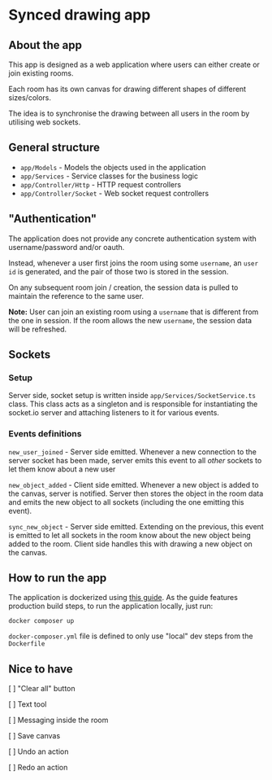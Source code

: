 # Synced drawing app

## About the app
This app is designed as a web application where users can either create or join existing rooms.

Each room has its own canvas for drawing different shapes of different sizes/colors.

The idea is to synchronise the drawing between all users in the room by utilising web sockets.

## General structure
- `app/Models` - Models the objects used in the application
- `app/Services` - Service classes for the business logic
- `app/Controller/Http` - HTTP request controllers
- `app/Controller/Socket` - Web socket request controllers

## "Authentication"
The application does not provide any concrete authentication system with username/password and/or oauth.

Instead, whenever a user first joins the room using some `username`, an `user id` is generated, and the pair of those two is stored in the session.

On any subsequent room join / creation, the session data is pulled to maintain the reference to the same user.

**Note:** User can join an existing room using a `username` that is different from the one in session. If the room allows the new `username`, the session data will be refreshed.

## Sockets

### Setup
Server side, socket setup is written inside `app/Services/SocketService.ts` class. This class acts as a singleton and is responsible for instantiating the socket.io server and attaching listeners to it for various events.

### Events definitions
`new_user_joined` - Server side emitted. Whenever a new connection to the server socket has been made, server emits this event to all *other* sockets to let them know about a new user

`new_object_added` - Client side emitted. Whenever a new object is added to the canvas, server is notified. Server then stores the object in the room data and emits the new object to all sockets (including the one emitting this event).

`sync_new_object` - Server side emitted. Extending on the previous, this event is emitted to let all sockets in the room know about the new object being added to the room. Client side handles this with drawing a new object on the canvas.

## How to run the app

The application is dockerized using [this guide](https://docs.adonisjs.com/cookbooks/dockerizing-adonis). As the guide features production build steps, to run the application locally, just run:

```
docker composer up
``` 

`docker-composer.yml` file is defined to only use "local" dev steps from the `Dockerfile`

## Nice to have

[ ] "Clear all" button

[ ] Text tool

[ ] Messaging inside the room

[ ] Save canvas

[ ] Undo an action

[ ] Redo an action